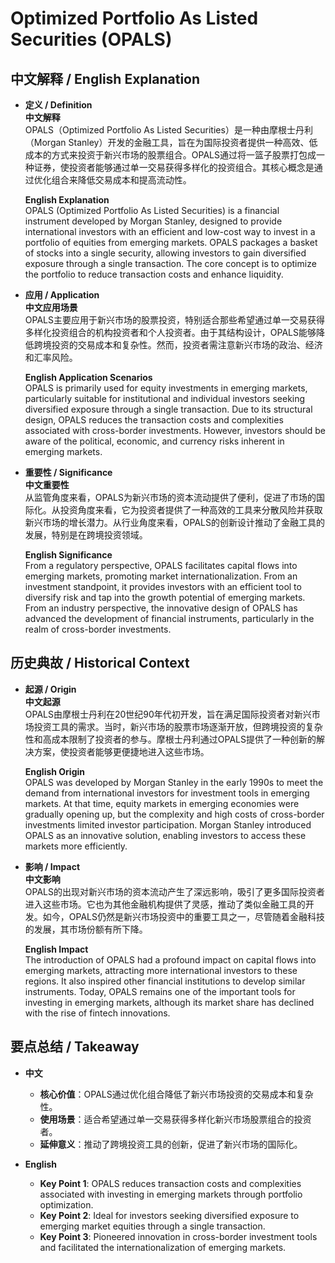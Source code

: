 # Optimized Portfolio As Listed Securities (OPALS)

## 中文解释 / English Explanation

* **定义 / Definition**  
  **中文解释**  
  OPALS（Optimized Portfolio As Listed Securities）是一种由摩根士丹利（Morgan Stanley）开发的金融工具，旨在为国际投资者提供一种高效、低成本的方式来投资于新兴市场的股票组合。OPALS通过将一篮子股票打包成一种证券，使投资者能够通过单一交易获得多样化的投资组合。其核心概念是通过优化组合来降低交易成本和提高流动性。  

  **English Explanation**  
  OPALS (Optimized Portfolio As Listed Securities) is a financial instrument developed by Morgan Stanley, designed to provide international investors with an efficient and low-cost way to invest in a portfolio of equities from emerging markets. OPALS packages a basket of stocks into a single security, allowing investors to gain diversified exposure through a single transaction. The core concept is to optimize the portfolio to reduce transaction costs and enhance liquidity.

* **应用 / Application**  
  **中文应用场景**  
  OPALS主要应用于新兴市场的股票投资，特别适合那些希望通过单一交易获得多样化投资组合的机构投资者和个人投资者。由于其结构设计，OPALS能够降低跨境投资的交易成本和复杂性。然而，投资者需注意新兴市场的政治、经济和汇率风险。  

  **English Application Scenarios**  
  OPALS is primarily used for equity investments in emerging markets, particularly suitable for institutional and individual investors seeking diversified exposure through a single transaction. Due to its structural design, OPALS reduces the transaction costs and complexities associated with cross-border investments. However, investors should be aware of the political, economic, and currency risks inherent in emerging markets.

* **重要性 / Significance**  
  **中文重要性**  
  从监管角度来看，OPALS为新兴市场的资本流动提供了便利，促进了市场的国际化。从投资角度来看，它为投资者提供了一种高效的工具来分散风险并获取新兴市场的增长潜力。从行业角度来看，OPALS的创新设计推动了金融工具的发展，特别是在跨境投资领域。  

  **English Significance**  
  From a regulatory perspective, OPALS facilitates capital flows into emerging markets, promoting market internationalization. From an investment standpoint, it provides investors with an efficient tool to diversify risk and tap into the growth potential of emerging markets. From an industry perspective, the innovative design of OPALS has advanced the development of financial instruments, particularly in the realm of cross-border investments.

## 历史典故 / Historical Context

* **起源 / Origin**  
  **中文起源**  
  OPALS由摩根士丹利在20世纪90年代初开发，旨在满足国际投资者对新兴市场投资工具的需求。当时，新兴市场的股票市场逐渐开放，但跨境投资的复杂性和高成本限制了投资者的参与。摩根士丹利通过OPALS提供了一种创新的解决方案，使投资者能够更便捷地进入这些市场。  

  **English Origin**  
  OPALS was developed by Morgan Stanley in the early 1990s to meet the demand from international investors for investment tools in emerging markets. At that time, equity markets in emerging economies were gradually opening up, but the complexity and high costs of cross-border investments limited investor participation. Morgan Stanley introduced OPALS as an innovative solution, enabling investors to access these markets more efficiently.

* **影响 / Impact**  
  **中文影响**  
  OPALS的出现对新兴市场的资本流动产生了深远影响，吸引了更多国际投资者进入这些市场。它也为其他金融机构提供了灵感，推动了类似金融工具的开发。如今，OPALS仍然是新兴市场投资中的重要工具之一，尽管随着金融科技的发展，其市场份额有所下降。  

  **English Impact**  
  The introduction of OPALS had a profound impact on capital flows into emerging markets, attracting more international investors to these regions. It also inspired other financial institutions to develop similar instruments. Today, OPALS remains one of the important tools for investing in emerging markets, although its market share has declined with the rise of fintech innovations.

## 要点总结 / Takeaway

* **中文**  
  - **核心价值**：OPALS通过优化组合降低了新兴市场投资的交易成本和复杂性。  
  - **使用场景**：适合希望通过单一交易获得多样化新兴市场股票组合的投资者。  
  - **延伸意义**：推动了跨境投资工具的创新，促进了新兴市场的国际化。  

* **English**  
  - **Key Point 1**: OPALS reduces transaction costs and complexities associated with investing in emerging markets through portfolio optimization.  
  - **Key Point 2**: Ideal for investors seeking diversified exposure to emerging market equities through a single transaction.  
  - **Key Point 3**: Pioneered innovation in cross-border investment tools and facilitated the internationalization of emerging markets.
